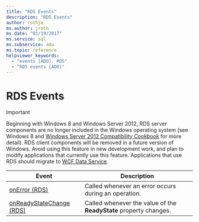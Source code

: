 ```yaml
---
title: "RDS Events"
description: "RDS Events"
author: rothja
ms.author: jroth
ms.date: "01/19/2017"
ms.service: sql
ms.subservice: ado
ms.topic: reference
helpviewer_keywords:
  - "events [ADO], RDS"
  - "RDS events [ADO]"
---
```

# RDS Events
> [!IMPORTANT]
>  Beginning with Windows 8 and Windows Server 2012, RDS server components are no longer included in the Windows operating system (see Windows 8 and [Windows Server 2012 Compatibility Cookbook](https://www.microsoft.com/download/details.aspx?id=27416) for more detail). RDS client components will be removed in a future version of Windows. Avoid using this feature in new development work, and plan to modify applications that currently use this feature. Applications that use RDS should migrate to [WCF Data Service](/dotnet/framework/wcf/).  
  
|Event|Description|  
|-|-|  
|[onError (RDS)](./onerror-event-rds.md)|Called whenever an error occurs during an operation.|  
|[onReadyStateChange (RDS)](./onreadystatechange-event-rds.md)|Called whenever the value of the **ReadyState** property changes.|